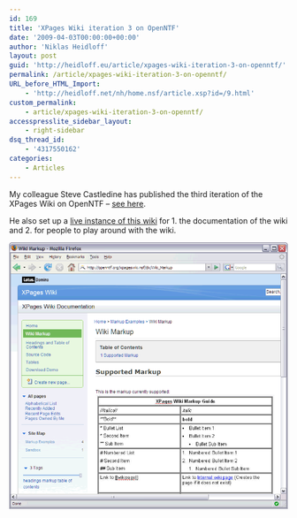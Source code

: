 ```yaml
---
id: 169
title: 'XPages Wiki iteration 3 on OpenNTF'
date: '2009-04-03T00:00:00+00:00'
author: 'Niklas Heidloff'
layout: post
guid: 'http://heidloff.eu/article/xpages-wiki-iteration-3-on-openntf/'
permalink: /article/xpages-wiki-iteration-3-on-openntf/
URL_before_HTML_Import:
    - 'http://heidloff.net/nh/home.nsf/article.xsp?id=/9.html'
custom_permalink:
    - article/xpages-wiki-iteration-3-on-openntf/
accesspresslite_sidebar_layout:
    - right-sidebar
dsq_thread_id:
    - '4317550162'
categories:
    - Articles
---
```


 My colleague Steve Castledine has published the third iteration of the XPages Wiki on OpenNTF – [see here](http://www.openntf.org/Projects/pmt.nsf/ProjectLookup/XPages%20Wiki).

 He also set up a [live instance of this wiki](http://openntf.org/xpageswiki.nsf) for 1. the documentation of the wiki and 2. for people to play around with the wiki.

![image](/assets/img/2009/04/1_08578D4C085781DC0025C5FC8525758D.gif)